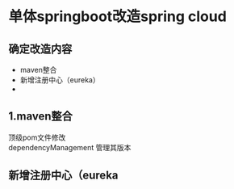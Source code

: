 # 单体springboot改造spring cloud
## 确定改造内容

* maven整合
* 新增注册中心（eureka）
*

## 1.maven整合
顶级pom文件修改  \
dependencyManagement 管理其版本

## 新增注册中心（eureka
